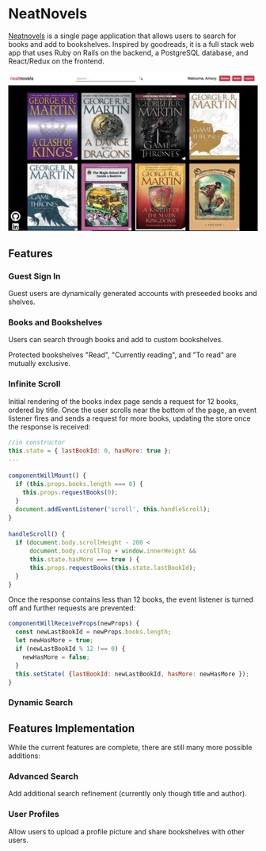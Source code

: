 # NeatNovels

[Neatnovels][heroku-link] is a single page application that allows users to search for books and
add to bookshelves. Inspired by goodreads, it is a full stack web app that uses Ruby
on Rails on the backend, a PostgreSQL database, and React/Redux on the frontend.

![Neatnovels home page](./docs/images/neatnovels-home-page.png)
## Features

### Guest Sign In
Guest users are dynamically generated accounts with preseeded books and shelves.

### Books and Bookshelves
Users can search through books and add to custom bookshelves.

Protected bookshelves "Read", "Currently reading", and "To read" are mutually exclusive.

### Infinite Scroll
Initial rendering of the books index page sends a request for 12 books, ordered by title. Once the
user scrolls near the bottom of the page, an event listener fires and sends a request for more books,
updating the store once the response is received:

```javascript
//in constructor
this.state = { lastBookId: 0, hasMore: true };
...

componentWillMount() {
  if (this.props.books.length === 0) {
    this.props.requestBooks(0);
  }
  document.addEventListener('scroll', this.handleScroll);
}

handleScroll() {
  if (document.body.scrollHeight - 200 <
      document.body.scrollTop + window.innerHeight &&
      this.state.hasMore === true ) {
      this.props.requestBooks(this.state.lastBookId);
  }
}
```


Once the response contains less than 12 books, the event listener is turned off and further requests are
prevented:

```javascript
componentWillReceiveProps(newProps) {
  const newLastBookId = newProps.books.length;
  let newHasMore = true;
  if (newLastBookId % 12 !== 0) {
    newHasMore = false;
  }
  this.setState( {lastBookId: newLastBookId, hasMore: newHasMore });
}
```

### Dynamic Search

## Features Implementation
While the current features are complete, there are still many more possible additions:
### Advanced Search
Add additional search refinement (currently only though title and author).

### User Profiles
Allow users to upload a profile picture and share bookshelves with other users.

[heroku-link]: http//neatnovels.herokuapp.com
